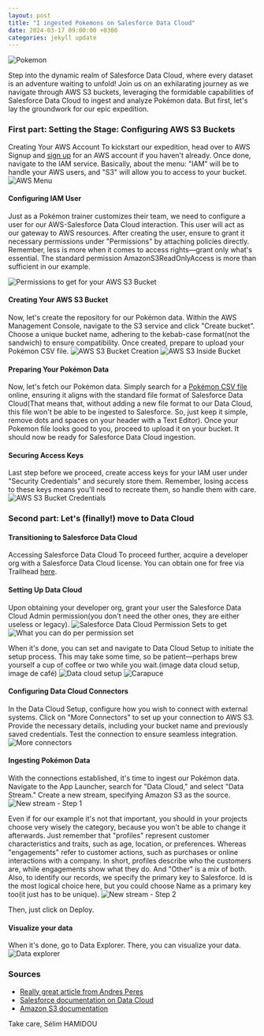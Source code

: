 ```yaml
---
layout: post
title: "I ingested Pokemons on Salesforce Data Cloud"
date: 2024-03-17 09:00:00 +0300
categories: jekyll update
---
```


![Pokemon](/Images/data_cloud_pokemon_first_image.jpg)

Step into the dynamic realm of Salesforce Data Cloud, where every dataset is an adventure waiting to unfold! Join us on an exhilarating journey as we navigate through AWS S3 buckets, leveraging the formidable capabilities of Salesforce Data Cloud to ingest and analyze Pokémon data. But first, let's lay the groundwork for our epic expedition.

### First part: Setting the Stage: Configuring AWS S3 Buckets
Creating Your AWS Account
To kickstart our expedition, head over to AWS Signup and [sign up](https://portal.aws.amazon.com/billing/signup#/start/email) for an AWS account if you haven't already. Once done, navigate to the IAM service. Basically, about the menu: "IAM" will be to handle your AWS users, and "S3" will allow you to access to your bucket. 
![AWS Menu](/Images/data_cloud_aws_menu.jpg)

#### Configuring IAM User
Just as a Pokémon trainer customizes their team, we need to configure a user for our AWS-Salesforce Data Cloud interaction. This user will act as our gateway to AWS resources. After creating the user, ensure to grant it necessary permissions under "Permissions" by attaching policies directly. Remember, less is more when it comes to access rights—grant only what's essential. The standard permission AmazonS3ReadOnlyAccess is more than sufficient in our example.

![Permissions to get for your AWS S3 Bucket](/Images/data_cloud_aws_permission.jpg)

#### Creating Your AWS S3 Bucket
Now, let's create the repository for our Pokémon data. Within the AWS Management Console, navigate to the S3 service and click "Create bucket". Choose a unique bucket name, adhering to the kebab-case format(not the sandwich) to ensure compatibility. Once created, prepare to upload your Pokémon CSV file.
![AWS S3 Bucket Creation](/Images/data_cloud_aws_create_bucket.jpg)
![AWS S3 Inside Bucket](/Images/data_cloud_aws_inside_bucket.jpg)

#### Preparing Your Pokémon Data
Now, let's fetch our Pokémon data. Simply search for a [Pokémon CSV file](https://gist.github.com/armgilles/194bcff35001e7eb53a2a8b441e8b2c6) online, ensuring it aligns with the standard file format of Salesforce Data Cloud(That means that, without adding a new file format to our Data Cloud, this file won't be able to be ingested to Salesforce. So, just keep it simple, remove dots and spaces on your header with a Text Editor). Once your Pokemon file looks good to you, proceed to upload it on your bucket. It should now be ready for Salesforce Data Cloud ingestion.

#### Securing Access Keys
Last step before we proceed, create access keys for your IAM user under "Security Credentials" and securely store them. Remember, losing access to these keys means you'll need to recreate them, so handle them with care.
![AWS S3 Bucket Credentials](/Images/data_cloud_aws_credentials.jpg)

### Second part: Let's (finally!) move to Data Cloud

#### Transitioning to Salesforce Data Cloud
Accessing Salesforce Data Cloud
To proceed further, acquire a developer org with a Salesforce Data Cloud license. You can obtain one for free via Trailhead [here](https://trailhead.salesforce.com/content/learn/projects/create-a-data-stream-in-data-cloud/get-started-with-a-data-cloud-developer-edition).

#### Setting Up Data Cloud
Upon obtaining your developer org, grant your user the Salesforce Data Cloud Admin permission(you don't need the other ones, they are either useless or legacy). 
![Salesforce Data Cloud Permission Sets to get](/Images/data_cloud_permission_set.jpg)
![What you can do per permission set](/Images/data_cloud_list_permission_sets_documentation.jpg)

When it's done, you can set and navigate to Data Cloud Setup to initiate the setup process. This may take some time, so be patient—perhaps brew yourself a cup of coffee or two while you wait.(image data cloud setup, image de café)
![Data cloud setup](/Images/data_cloud_setup_data_cloud.jpg)
![Carapuce](/Images/data_cloud_carapuce.jpg)

#### Configuring Data Cloud Connectors
In the Data Cloud Setup, configure how you wish to connect with external systems. Click on "More Connectors" to set up your connection to AWS S3. Provide the necessary details, including your bucket name and previously saved credentials. Test the connection to ensure seamless integration.
![More connectors](/Images/data_cloud_connector_creation.jpg)

#### Ingesting Pokémon Data
With the connections established, it's time to ingest our Pokémon data. Navigate to the App Launcher, search for "Data Cloud," and select "Data Stream." Create a new stream, specifying Amazon S3 as the source. 
![New stream - Step 1](/Images/data_cloud_new_data_stream_step1.jpg)

Even if for our example it's not that important, you should in your projects choose very wisely the category, because you won't be able to change it afterwards.
Just remember that "profiles" represent customer characteristics and traits, such as age, location, or preferences. Whereas "engagements" refer to customer actions, such as purchases or online interactions with a company. In short, profiles describe who the customers are, while engagements show what they do. And "Other" is a mix of both.
Also, to identify our records, we specify the primary key to Salesforce. Id is the most logical choice here, but you could choose Name as a primary key too(it just has to be unique).
![New stream - Step 2](/Images/data_cloud_new_stream_step2.jpg)

Then, just click on Deploy.

#### Visualize your data
When it's done, go to Data Explorer. There, you can visualize your data.
![Data explorer](/Images/data_cloud_data_explorer.jpg)


### Sources
<ul>
<li><a href="https://www.linkedin.com/pulse/preparing-csv-files-aws-s3-ingest-data-loader-andres-perez-eltoroit--w6wcc">Really great article from Andres Peres</a></li>
<li><a href="https://help.salesforce.com/s/articleView?id=sf.c360_a_userpermissions.htm&type=5">Salesforce documentation on Data Cloud</a></li>
<li><a href="https://docs.aws.amazon.com/AmazonS3/latest/userguide/GetStartedWithS3.html">Amazon S3 documentation</a></li>
</ul>

Take care,
Sélim HAMIDOU







